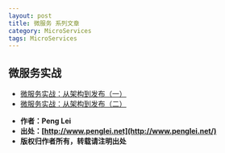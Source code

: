 ```yaml
---
layout: post
title: 微服务 系列文章
category: MicroServices  
tags: MicroServices 
---
```


##  微服务实战

 - [微服务实战：从架构到发布（一）][1]  
 - [微服务实战：从架构到发布（二）][2]  

 [1]: https://segmentfault.com/a/1190000004634172
 [2]: https://segmentfault.com/a/1190000004655274

 
 - **作者：Peng Lei** 
 - **出处：[http://www.penglei.net](http://www.penglei.net/)**      
 - **版权归作者所有，转载请注明出处** 
